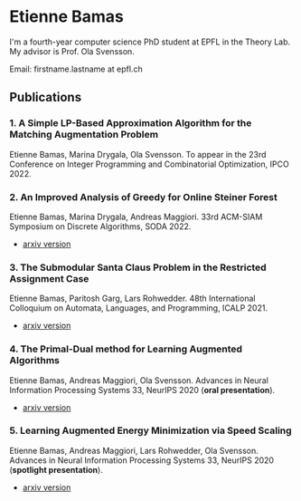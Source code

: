# Etienne Bamas

I'm a fourth-year computer science PhD student at EPFL in the Theory Lab. My advisor is Prof. Ola Svensson.

Email: firstname.lastname at epfl.ch


## Publications

### 1. A Simple LP-Based Approximation Algorithm for the Matching Augmentation Problem
Etienne Bamas, Marina Drygala, Ola Svensson.
To appear in the 23rd Conference on Integer Programming and Combinatorial Optimization, IPCO 2022.

### 2. An Improved Analysis of Greedy for Online Steiner Forest
Etienne Bamas, Marina Drygala, Andreas Maggiori.
33rd ACM-SIAM Symposium on Discrete Algorithms, SODA 2022.
* [arxiv version](https://arxiv.org/pdf/2111.10086.pdf)

### 3. The Submodular Santa Claus Problem in the Restricted Assignment Case
Etienne Bamas, Paritosh Garg, Lars Rohwedder.
48th International Colloquium on Automata, Languages, and Programming, ICALP 2021.
* [arxiv version](https://arxiv.org/pdf/2011.06939.pdf)

### 4. The Primal-Dual method for Learning Augmented Algorithms
Etienne Bamas, Andreas Maggiori, Ola Svensson.
Advances in Neural Information Processing Systems 33, NeurIPS 2020 (**oral presentation**).
* [arxiv version](https://arxiv.org/pdf/2010.11632.pdf)

### 5. Learning Augmented Energy Minimization via Speed Scaling
Etienne Bamas, Andreas Maggiori, Lars Rohwedder, Ola Svensson.
Advances in Neural Information Processing Systems 33, NeurIPS 2020 (**spotlight presentation**).
* [arxiv version](https://arxiv.org/pdf/2010.11629.pdf)
